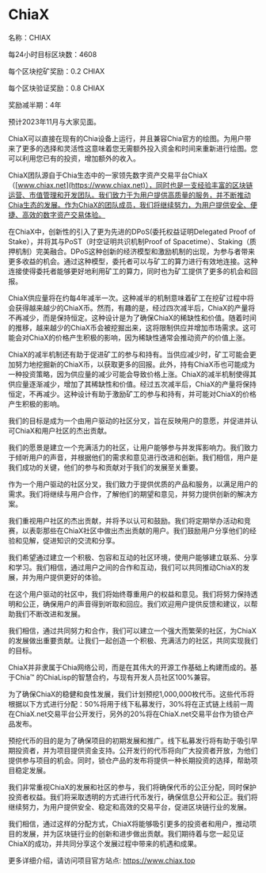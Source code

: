 # ChiaX


名称：CHIAX

每24小时目标区块数：4608

每个区块挖矿奖励：0.2 CHIAX

每个区块验证奖励：0.8 CHIAX

奖励减半期：4年

预计2023年11月与大家见面。

ChiaX可以直接在现有的Chia设备上运行，并且兼容Chia官方的绘图。为用户带来了更多的选择和灵活性这意味着您无需额外投入资金和时间来重新进行绘图。您可以利用您已有的投资，增加额外的收入。

ChiaX团队源自于Chia生态中的一家领先数字资产交易平台ChiaX（[www.chiax.net](https://www.chiax.net)），同时也是一支经验丰富的区块链运营、市值管理和开发团队。我们致力于为用户提供高质量的服务，并不断推动Chia生态的发展。作为ChiaX的团队成员，我们将继续努力，为用户提供安全、便捷、高效的数字资产交易体验。

在ChiaX中，创新性的引入了更为先进的DPoS(委托权益证明Delegated Proof of Stake），并将其与PoST（时空证明共识机制Proof of Spacetime）、Staking（质押机制）完美融合。DPoS这种创新的经济模型和激励机制的出现，为参与者带来更多收益的机会。通过这种模型，委托者可以与矿工的算力进行有效地连接。这种连接使得委托者能够更好地利用矿工的算力，同时也为矿工提供了更多的机会和回报。

ChiaX供应量将在约每4年减半一次。这种减半的机制意味着矿工在挖矿过程中将会获得越来越少的ChiaX币。然而，有趣的是，经过四次减半后，ChiaX的产量将不再减少，而是保持恒定。这种设计是为了确保ChiaX的稀缺性和价值。随着时间的推移，越来越少的ChiaX币会被挖掘出来，这将限制供应并增加市场需求。这可能会对ChiaX的价格产生积极的影响，因为稀缺性通常会推动资产的价值上涨。

ChiaX的减半机制还有助于促进矿工的参与和持有。当供应减少时，矿工可能会更加努力地挖掘新的ChiaX币，以获取更多的回报。此外，持有ChiaX币也可能成为一种投资策略，因为供应量的减少可能会导致价格上涨。ChiaX的减半机制使得其供应量逐渐减少，增加了其稀缺性和价值。经过五次减半后，ChiaX的产量将保持恒定，不再减少。这种设计有助于激励矿工的参与和持有，并可能对ChiaX的价格产生积极的影响。

我们的目标是成为一个由用户驱动的社区分叉，旨在反映用户的意愿，并促进并认可ChiaX和用户社区的杰出贡献。

我们的愿景是建立一个充满活力的社区，让用户能够参与并发挥影响力。我们致力于倾听用户的声音，并根据他们的需求和意见进行改进和创新。我们相信，用户是我们成功的关键，他们的参与和贡献对于我们的发展至关重要。

作为一个用户驱动的社区分叉，我们致力于提供优质的产品和服务，以满足用户的需求。我们将继续与用户合作，了解他们的期望和意见，并努力提供创新的解决方案。

我们重视用户社区的杰出贡献，并将予以认可和鼓励。我们将定期举办活动和竞赛，以表彰那些在ChiaX社区中做出杰出贡献的用户。我们鼓励用户分享他们的经验和见解，促进知识的交流和分享。

我们希望通过建立一个积极、包容和互动的社区环境，使用户能够建立联系、分享和学习。我们相信，通过用户之间的合作和互动，我们可以共同推动ChiaX的发展，并为用户提供更好的体验。

在这个用户驱动的社区中，我们将始终尊重用户的权益和意见。我们将努力保持透明和公正，确保用户的声音得到听取和回应。我们欢迎用户提供反馈和建议，以帮助我们不断改进和发展。

我们相信，通过共同努力和合作，我们可以建立一个强大而繁荣的社区，为ChiaX的发展做出重要贡献。让我们一起创造一个积极、充满活力的社区，共同实现我们的目标。

ChiaX并非隶属于Chia网络公司，而是在其伟大的开源工作基础上构建而成的。基于Chia™ 的ChiaLisp的智慧合约，与现有开发人员社区100%兼容。

为了确保ChiaX的稳健和良性发展，我们计划预挖1,000,000枚代币。这些代币将根据以下方式进行分配：50%将用于线下私募发行，30%将在正式链上线前一周在ChiaX.net交易平台公开发行，另外的20%将在ChiaX.net交易平台作为锁仓产品发布。

预挖代币的目的是为了确保项目的初期发展和推广。线下私募发行将有助于吸引早期投资者，并为项目提供资金支持。公开发行的代币将向广大投资者开放，为他们提供参与项目的机会。同时，锁仓产品的发布将提供一种长期投资的选择，帮助项目稳定发展。

我们非常重视ChiaX的发展和社区的参与，我们将确保代币的公正分配，同时保护投资者权益。我们将采取透明的方式进行代币发行，确保信息公开和公正。我们将继续努力，为用户提供安全、稳定和高效的交易平台，促进区块链行业的发展。

我们相信，通过这样的分配方式，ChiaX将能够吸引更多的投资者和用户，推动项目的发展，并为区块链行业的创新和进步做出贡献。我们期待着与您一起见证ChiaX的成功，并共同分享这个发展过程中带来的机遇和成果。

更多详细介绍，请访问项目官方站点: https://www.chiax.top
